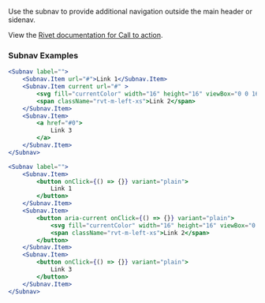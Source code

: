 Use the subnav to provide additional navigation outside the main header or sidenav.

View the [Rivet documentation for Call to action](https://rivet.uits.iu.edu/components/Subnav/).

### Subnav Examples

<!-- prettier-ignore-start -->
```jsx
<Subnav label="">
    <Subnav.Item url="#">Link 1</Subnav.Item>
    <Subnav.Item current url="#" >
        <svg fill="currentColor" width="16" height="16" viewBox="0 0 16 16"><path d="M8 0a4 4 0 1 0 0 8 4 4 0 0 0 0-8ZM6 4a2 2 0 1 1 4 0 2 2 0 0 1-4 0Zm0 5a3 3 0 0 0-3 3v4h10v-4a3 3 0 0 0-3-3H6Zm-1 3a1 1 0 0 1 1-1h4a1 1 0 0 1 1 1v2H5v-2Z"></path></svg>
        <span className="rvt-m-left-xs">Link 2</span>
    </Subnav.Item>
    <Subnav.Item>
        <a href="#0">
            Link 3
        </a>
    </Subnav.Item>
</Subnav>
```
<!-- prettier-ignore-end -->

<!-- prettier-ignore-start -->
```jsx
<Subnav label="">
    <Subnav.Item>
        <button onClick={() => {}} variant="plain">
            Link 1
        </button>
    </Subnav.Item>
    <Subnav.Item>
        <button aria-current onClick={() => {}} variant="plain">
            <svg fill="currentColor" width="16" height="16" viewBox="0 0 16 16"><path d="M8 0a4 4 0 1 0 0 8 4 4 0 0 0 0-8ZM6 4a2 2 0 1 1 4 0 2 2 0 0 1-4 0Zm0 5a3 3 0 0 0-3 3v4h10v-4a3 3 0 0 0-3-3H6Zm-1 3a1 1 0 0 1 1-1h4a1 1 0 0 1 1 1v2H5v-2Z"></path></svg>
            <span className="rvt-m-left-xs">Link 2</span>
        </button>
    </Subnav.Item>
    <Subnav.Item>
        <button onClick={() => {}} variant="plain">
            Link 3
        </button>
    </Subnav.Item>
</Subnav>
```
<!-- prettier-ignore-end -->
